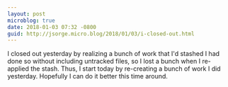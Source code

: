 ```yaml
---
layout: post
microblog: true
date: 2018-01-03 07:32 -0800
guid: http://jsorge.micro.blog/2018/01/03/i-closed-out.html
---
```

I closed out yesterday by realizing a bunch of work that I'd stashed I had done so without including untracked files, so I lost a bunch when I re-applied the stash. Thus, I start today by re-creating a bunch of work I did yesterday. Hopefully I can do it better this time around.
